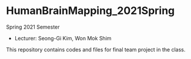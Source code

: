 # HumanBrainMapping_2021Spring

Spring 2021 Semester

- Lecturer: Seong-Gi Kim, Won Mok Shim

This repository contains codes and files for final team project in the class.



